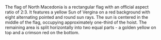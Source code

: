 The flag of North Macedonia is a rectangular flag with an official aspect ratio of 2:3. It features a yellow Sun of Vergina on a red background with eight alternating pointed and round sun rays. The sun is centered in the middle of the flag, occupying approximately one-third of the hoist. The remaining area is split horizontally into two equal parts - a golden yellow on top and a crimson red on the bottom.